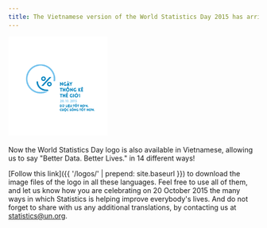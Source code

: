 ```yaml
---
title: The Vietnamese version of the World Statistics Day 2015 has arrived
---
```


<img src="/logos/vi/WorldStatsDay_Logo_VI.png" alt="World Statistics Day 2015 logo in Vientamese" style="width:200px"><br><br>Now the World Statistics Day logo is also available in Vietnamese, allowing us to say "Better Data. Better Lives." in 14 different ways!  

[Follow this link]({{ '/logos/' | prepend: site.baseurl }}) to download the image files of the logo in all these languages. Feel free to use all of them, and let us know how you are celebrating on 20 October 2015 the many ways in which Statistics is helping improve everybody's lives.  And do not forget to share with us any additional translations, by contacting us at <statistics@un.org>.
